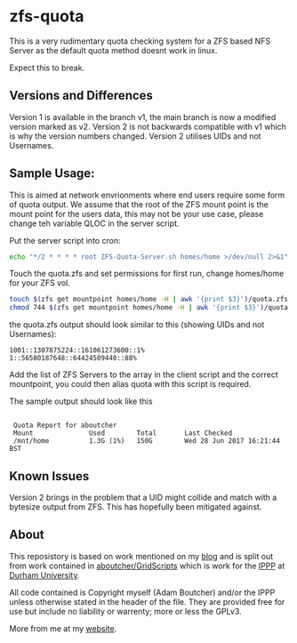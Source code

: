 # zfs-quota
This is a very rudimentary quota checking system for a ZFS based NFS Server as the default quota method doesnt work in linux.

Expect this to break.

## Versions and Differences
Version 1 is available in the branch v1, the main branch is now a modified version marked as v2.
Version 2 is not backwards compatible with v1 which is why the version numbers changed. Version 2 utilises UIDs and not Usernames.

## Sample Usage:

This is aimed at network envrionments where end users require some form of quota output.
We assume that the root of the ZFS mount point is the mount point for the users data, this may not be your use case, please change teh variable QLOC in the server script.

Put the server script into cron:
```bash
echo "*/2 * * * * root ZFS-Quota-Server.sh homes/home >/dev/null 2>&1" >> /etc/cron.d/zfs-quota
```

Touch the quota.zfs and set permissions for first run, change homes/home for your ZFS vol.
```bash
touch $(zfs get mountpoint homes/home -H | awk '{print $3}')/quota.zfs
chmod 744 $(zfs get mountpoint homes/home -H | awk '{print $3}')/quota.zfs
```

the quota.zfs output should look similar to this (showing UIDs and not Usernames):
```
1001::1307875224::161061273600::1%
1::56580187648::64424509440::88%
```

Add the list of ZFS Servers to the array in the client script and the correct mountpoint, you could then alias quota with this script is required.

The sample output should look like this
```

 Quota Report for aboutcher
 Mount				Used		Total		Last Checked
 /mnt/home			1.3G (1%)	150G		Wed 28 Jun 2017 16:21:44 BST

```

## Known Issues
Version 2 brings in the problem that a UID might collide and match with a bytesize output from ZFS. This has hopefully been mitigated against.

## About

This reposistory is based on work mentioned on my [blog](https://aboutcher.co.uk/2017/06/linux-zfs-quotas-hacked-solution/) and is split out from work contained in [aboutcher/GridScripts](https://github.com/adamboutcher/Grid-Scripts) which is work for the [IPPP](https://www.ippp.dur.ac.uk) at [Durham University](https://www.dur.ac.uk).

All code contained is Copyright myself (Adam Boutcher) and/or the IPPP unless otherwise stated in the header of the file. They are provided free for use but include no liability or warrenty; more or less the GPLv3.

More from me at my [website](http://www.aboutcher.co.uk).
